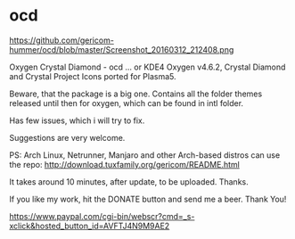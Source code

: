 # ocd

https://github.com/gericom-hummer/ocd/blob/master/Screenshot_20160312_212408.png

Oxygen Crystal Diamond - ocd ... or KDE4 Oxygen v4.6.2, Crystal Diamond and Crystal Project Icons ported for Plasma5. 

Beware, that the package is a big one. Contains all the folder themes released until then for oxygen, which can be found in intl folder. 

Has few issues, which i will try to fix.

Suggestions are very welcome.

PS: Arch Linux, Netrunner, Manjaro and other Arch-based distros can use the repo: 
http://download.tuxfamily.org/gericom/README.html

It takes around 10 minutes, after update, to be uploaded. Thanks.

If you like my work, hit the DONATE button and send me a beer. Thank You!

https://www.paypal.com/cgi-bin/webscr?cmd=_s-xclick&hosted_button_id=AVFTJ4N9M9AE2
